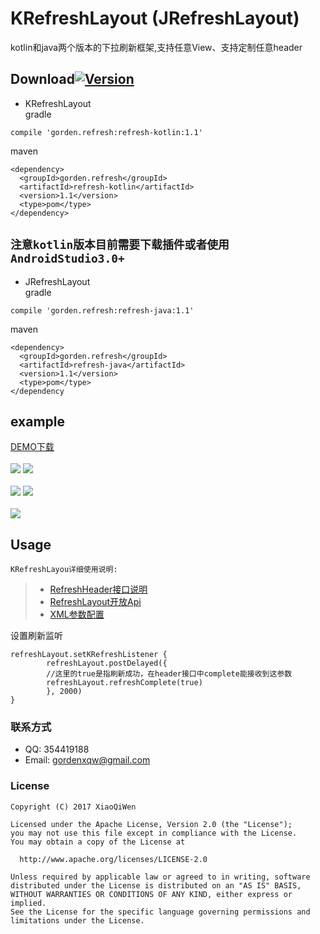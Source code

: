# KRefreshLayout (JRefreshLayout)
kotlin和java两个版本的下拉刷新框架,支持任意View、支持定制任意header
## Download[![Version](https://img.shields.io/badge/release-1.1-green.svg)](https://github.com/XiaoQiWen/KRefreshLayout/releases)
* KRefreshLayout</br>
gradle
```
compile 'gorden.refresh:refresh-kotlin:1.1'
```
maven
```
<dependency>
  <groupId>gorden.refresh</groupId>
  <artifactId>refresh-kotlin</artifactId>
  <version>1.1</version>
  <type>pom</type>
</dependency>
```
`注意kotlin版本目前需要下载插件或者使用AndroidStudio3.0+`
---
* JRefreshLayout</br>
gradle
```
compile 'gorden.refresh:refresh-java:1.1'
```
maven
```
<dependency>
  <groupId>gorden.refresh</groupId>
  <artifactId>refresh-java</artifactId>
  <version>1.1</version>
  <type>pom</type>
</dependency
```
## example
[DEMO下载](https://github.com/XiaoQiWen/Resources/raw/master/KRefreshLayout/demo.apk)</br></br>
![](https://github.com/XiaoQiWen/IMG/raw/master/KRefreshLayout/gif0.gif)
![](https://github.com/XiaoQiWen/IMG/raw/master/KRefreshLayout/gif1.gif)
</br></br>
![](https://github.com/XiaoQiWen/IMG/raw/master/KRefreshLayout/gif2.gif)
![](https://github.com/XiaoQiWen/IMG/raw/master/KRefreshLayout/gif3.gif)
</br></br>
![](https://github.com/XiaoQiWen/IMG/raw/master/KRefreshLayout/gif4.gif)
## Usage
``KRefreshLayou详细使用说明:``
>* [RefreshHeader接口说明](/wiki/RefreshHeader方法说明)
>* [RefreshLayout开放Api](/wiki/RefreshLayout开放Api)
>* [XML参数配置](/wiki/RefreshHeader-XML可配置参数)

设置刷新监听
```
refreshLayout.setKRefreshListener {
        refreshLayout.postDelayed({
        //这里的true是指刷新成功，在header接口中complete能接收到这参数
        refreshLayout.refreshComplete(true)
        }, 2000)
}
```
### 联系方式
* QQ:   354419188
* Email:    gordenxqw@gmail.com

### License
    Copyright (C) 2017 XiaoQiWen

    Licensed under the Apache License, Version 2.0 (the "License");
    you may not use this file except in compliance with the License.
    You may obtain a copy of the License at

      http://www.apache.org/licenses/LICENSE-2.0

    Unless required by applicable law or agreed to in writing, software
    distributed under the License is distributed on an "AS IS" BASIS,
    WITHOUT WARRANTIES OR CONDITIONS OF ANY KIND, either express or implied.
    See the License for the specific language governing permissions and
    limitations under the License.
